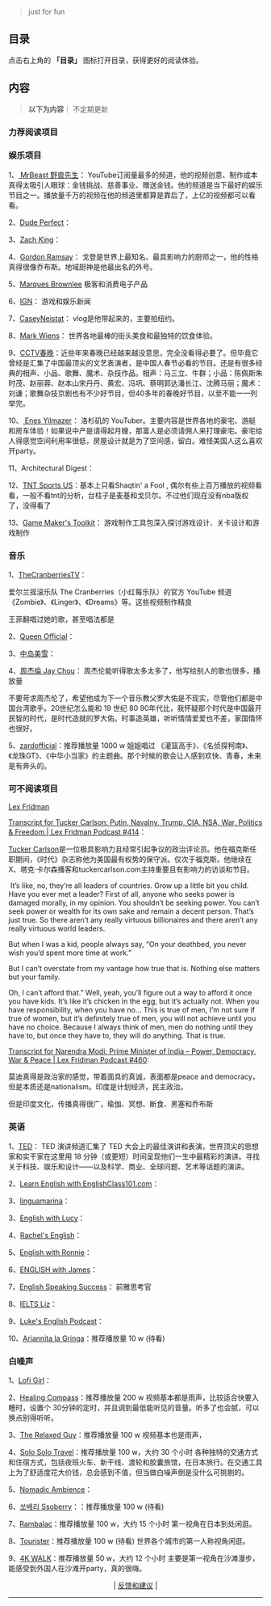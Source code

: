 > just for fun
## 目录

点击右上角的 **「目录」** 图标打开目录，获得更好的阅读体验。


## 内容
> **以下为内容**｜ 不定期更新

###  力荐阅读项目   
<!-- 

 -->




### 娱乐项目

1、[ MrBeast 野兽先生](https://www.youtube.com/@MrBeast)：
YouTube订阅量最多的频道，他的视频创意、制作成本真得太吸引人眼球：金钱挑战、慈善事业、赠送金钱。他的频道是当下最好的娱乐节目之一。播放量千万的视频在他的频道里都算是靠后了，上亿的视频都可以看看。

2、[Dude Perfect](https://www.youtube.com/@dudeperfect/videos)：

3、[Zach King](https://www.youtube.com/@ZachKing/videos)：

4、[Gordon Ramsay](https://www.youtube.com/GordonRamsay)：
戈登是世界上最知名、最具影响力的厨师之一，他的性格真得很像乔布斯。地域厨神是他最出名的外号。

5、[Marques Brownlee](https://www.youtube.com/@mkbhd/videos)
极客和消费电子产品 

6、[IGN](https://www.youtube.com/@IGN/videos)：
游戏和娱乐新闻

7、[CaseyNeistat](https://www.youtube.com/@casey/videos)：
vlog是他带起来的，主要拍纽约。

8、[Mark Wiens](https://www.youtube.com/@markwiens)：
世界各地最棒的街头美食和最独特的饮食体验。

9、[CCTV春晚](https://www.youtube.com/@CCTVGala/videos)：近些年来春晚已经越来越没意思，完全没看得必要了。但毕竟它曾经是汇集了中国最顶尖的文艺表演者，是中国人春节必看的节目。还是有很多经典的相声、小品、歌舞、魔术、杂技作品。相声：马三立、牛群；小品：陈佩斯朱时茂、赵丽蓉、赵本山宋丹丹、黄宏、冯巩、蔡明郭达潘长江、沈腾马丽；魔术：刘谦；歌舞杂技京剧也有不少好节目，但40多年的春晚好节目，以至不能一一列举完。

10、[ Enes Yilmazer](https://www.youtube.com/@EnesYilmazer/videos)：
洛杉矶的 YouTuber。主要内容是世界各地的豪宅、游艇和房车体验！如果说中产是请得起月嫂，那富人是必须请佣人来打理豪宅。豪宅给人得感觉空间利用率很低，房屋设计就是为了空间感，留白。难怪美国人这么喜欢开party。

11、Architectural Digest：

12、[TNT Sports US](https://www.youtube.com/@TNTSportsUS/videos)：基本上只看Shaqtin' a Fool , 偶尔有些上百万播放的视频看看，一般不看tnt的分析，台柱子是麦基和戈贝尔。不过他们现在没有nba版权了，没得看了

13、[Game Maker's Toolkit](https://www.youtube.com/@GMTK)：
游戏制作工具包深入探讨游戏设计、关卡设计和游戏制作

### 音乐

1、[TheCranberriesTV](https://www.youtube.com/@thecranberriestv?app=desktop)：

爱尔兰摇滚乐队 The Cranberries（小红莓乐队）的官方 YouTube 频道
《Zombie》、《Linger》、《Dreams》等。这些视频制作精良 

王菲翻唱过她的歌，甚至唱法都是


2、[Queen Official](https://www.youtube.com/channel/UCiMhD4jzUqG-IgPzUmmytRQ)：


3、[中岛美雪](https://www.youtube.com/@miyukiofficial/videos)：

4、[周杰倫 Jay Chou](https://www.youtube.com/@jaychou/videos)：
周杰伦能听得歌太多太多了，他写给别人的歌也很多，播放量

不要苛求周杰伦了，希望他成为下一个音乐教父罗大佑是不现实，尽管他们都是中国台湾歌手。20世纪怎么能和 19 世纪 80 90年代比，我怀疑那个时代是中国最开民智的时代，是时代造就的罗大佑。时事造英雄，听听情情爱爱也不差，家国情怀也很好。

5、[zardofficial](https://www.youtube.com/@zardofficial/videos)：推荐播放量 1000 w
姐姐唱过 《灌篮高手》、《名侦探柯南》、《龙珠GT》、《中华小当家》的主题曲。那个时候的歌会让人感到欢快、青春，未来是有奔头的。

###  可不阅读项目

[Lex Fridman](https://www.youtube.com/@lexfridman)

[Transcript for Tucker Carlson: Putin, Navalny, Trump, CIA, NSA, War, Politics & Freedom | Lex Fridman Podcast #414](https://lexfridman.com/tucker-carlson-transcript)：

[Tucker Carlson](https://en.wikipedia.org/wiki/Tucker_Carlson)是一位极具影响力且经常引起争议的政治评论员。他在福克斯任职期间，《时代》杂志称他为美国最有权势的保守派。仅次于福克斯。他继续在X、塔克·卡尔森播客和tuckercarlson.com主持重要且有影响力的访谈和节目。

 It’s like, no, they’re all leaders of countries. Grow up a little bit you child. Have you ever met a leader? First of all, anyone who seeks power is damaged morally, in my opinion. You shouldn’t be seeking power. You can’t seek power or wealth for its own sake and remain a decent person. That’s just true. So there aren’t any really virtuous billionaires and there aren’t any really virtuous world leaders.

But when I was a kid, people always say, “On your deathbed, you never wish you’d spent more time at work.”

But I can’t overstate from my vantage how true that is. Nothing else matters but your family.

Oh, I can’t afford that.” Well, yeah, you’ll figure out a way to afford it once you have kids. It’s like it’s chicken in the egg, but it’s actually not. When you have responsibility, when you have no… This is true of men, I’m not sure if true of women, but it’s definitely true of men, you will not achieve until you have no choice. Because I always think of men, men do nothing until they have to, but once they have to, they will do anything. That is true.

[Transcript for Narendra Modi: Prime Minister of India – Power, Democracy, War & Peace | Lex Fridman Podcast #460](https://lexfridman.com/narendra-modi-transcript):

莫迪真得是政治家的感觉，带着面具的真诚，表面都是peace and  democracy，但是本质还是nationalism。印度是计划经济，民主政治。

但是印度文化，传播真得很广，瑜伽、冥想、断食、黑塞和乔布斯

###  英语

1、[TED](https://www.youtube.com/@TED)：
TED 演讲频道汇集了 TED 大会上的最佳演讲和表演，世界顶尖的思想家和实干家在这里用 18 分钟（或更短）时间呈现他们一生中最精彩的演讲。寻找关于科技、娱乐和设计——以及科学、商业、全球问题、艺术等话题的演讲。

2、[Learn English with EnglishClass101.com](https://www.youtube.com/@EnglishClass101)：

3、[linguamarina](https://www.youtube.com/@linguamarina)：

3、[English with Lucy](https://www.youtube.com/@EnglishwithLucy)：

4、[Rachel's English](https://www.youtube.com/@rachelsenglish)：

5、[English with Ronnie](https://www.youtube.com/@engvidRonnie)：

6、[ENGLISH with James](https://www.youtube.com/@engvidJames)：

7、[English Speaking Success](https://www.youtube.com/@EnglishSpeakingSuccess/videos)：
前雅思考官

8、[IELTS Liz](https://www.youtube.com/@ieltsliz/videos)：

9、[Luke's English Podcast](https://www.youtube.com/@LukesEnglishPodcast)：

10、[Ariannita la Gringa](https://www.youtube.com/@ariannitalagringa/videos)：推荐播放量 10 w (待看)

###  白噪声

1、[Lofi Girl](https://www.youtube.com/@LofiGirl/videos)：

2、[Healing Compass](https://www.youtube.com/@HealingCompass/videos)：推荐播放量 200 w
视频基本都是雨声，比较适合快要入睡时，设置个 30分钟的定时，并且调到最低能听见的音量。听多了也会腻，可以换点别得听听。

3、[The Relaxed Guy](https://www.youtube.com/@therelaxedguy/videos)：推荐播放量 100 w
视频基本也是雨声，

4、[Solo Solo Travel](https://www.youtube.com/@SoloSoloTravel/videos)：推荐播放量 100 w，大约 30 个小时
各种独特的交通方式和住宿方式，包括夜班火车、新干线、渡轮和胶囊旅馆，在日本旅行。在交通工具上为了舒适度花大价钱，总会感到不值，但当做白噪声倒是没什么可挑剔的。

5、[Nomadic Ambience](https://www.youtube.com/@NomadicAmbience)：

6、[쏘베리 Ssoberry](https://www.youtube.com/@ssoberrycamping/videos)：：推荐播放量 100 w  (待看)

7、[Rambalac](https://www.youtube.com/@Rambalac/videos)：推荐播放量 100 w，大约 15 个小时
第一视角在日本到处闲逛。

8、[Tourister](https://www.youtube.com/@Tyrister/videos)：推荐播放量 100 w  (待看)
世界各个城市的第一人称视角闲逛。

9、[4K WALK](https://www.youtube.com/@4KWALK/videos)：推荐播放量 50 w，大约 12 个小时
主要是第一视角在沙滩漫步，能感受到外国人在沙滩开party，真的很嗨。





 <!-- 

 
 

 -->

<p align="center">
    <!--
     <a href="https://github.com/521xueweihan/HelloGitHub/blob/master/content/HelloGitHub98.md">『上一期』</a> 
    -->
   | <a href='https://github.com/yangxuyu/Note/issues'>反馈和建议</a> |
    <!--
    <a href="https://github.com/521xueweihan/HelloGitHub/blob/master/content/HelloGitHub100.md">『下一期』</a>
    -->


</p>

---
